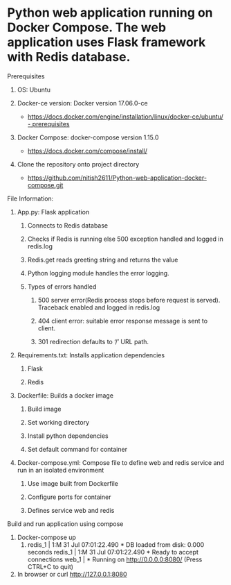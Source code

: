# Python web application running on Docker Compose. The web application uses Flask framework with Redis database.

Prerequisites

1.  OS: Ubuntu

2.  Docker-ce version: Docker version 17.06.0-ce

    -   [https://docs.docker.com/engine/installation/linux/docker-ce/ubuntu/ -
        prerequisites](https://docs.docker.com/engine/installation/linux/docker-ce/ubuntu/#prerequisites)

3.  Docker Compose: docker-compose version 1.15.0

    -   <https://docs.docker.com/compose/install/>

4.  Clone the repository onto project directory

    -   https://github.com/nitish2611/Python-web-application-docker-compose.git

File Information:

1.  App.py: Flask application

    1.  Connects to Redis database

    2.  Checks if Redis is running else 500 exception handled and logged
        in redis.log

    3.  Redis.get reads greeting string and returns the value

    4.  Python logging module handles the error logging.

    5.  Types of errors handled

        1.  500 server error(Redis process stops before request
            is served). Traceback enabled and logged in redis.log

        2.  404 client error: suitable error response message is sent
            to client.

        3.  301 redirection defaults to ‘/’ URL path.

2.  Requirements.txt: Installs application dependencies

    1.  Flask

    2.  Redis

3.  Dockerfile: Builds a docker image

    1.  Build image

    2.  Set working directory

    3.  Install python dependencies

    4.  Set default command for container

4.  Docker-compose.yml: Compose file to define web and redis service and
    run in an isolated environment

    1.  Use image built from Dockerfile

    2.  Configure ports for container

    3.  Defines service web and redis

Build and run application using compose

1.  Docker-compose up
    1.  redis_1  | 1:M 31 Jul 07:01:22.490 * DB loaded from disk: 0.000 seconds
        redis_1  | 1:M 31 Jul 07:01:22.490 * Ready to accept connections
        web_1    |  * Running on http://0.0.0.0:8080/ (Press CTRL+C to quit)
2.  In browser or curl http://127.0.0.1:8080


